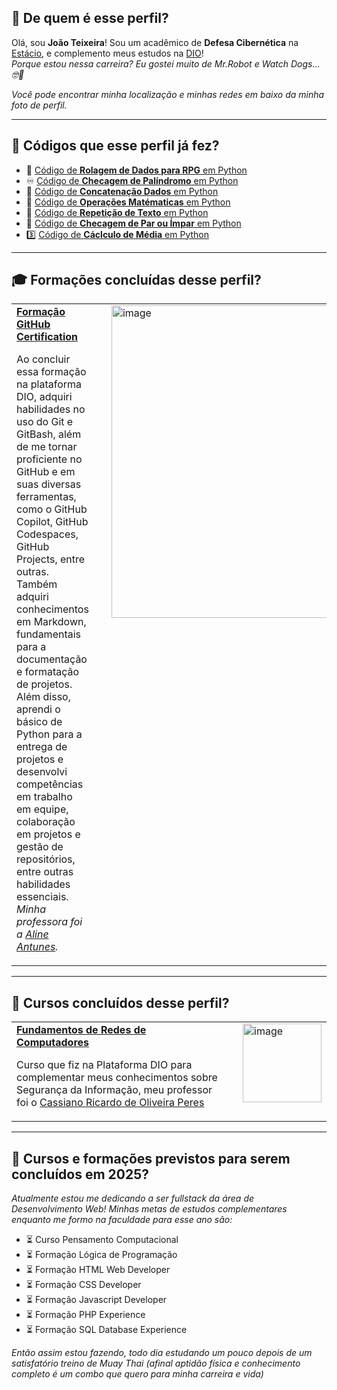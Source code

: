 ## 💭 De quem é esse perfil?

Olá, sou **João Teixeira**! Sou um acadêmico de **Defesa Cibernética** na [Estácio](estácio.br), e complemento meus estudos na [DIO](https://www.dio.me/)!  
_Porque estou nessa carreira? Eu gostei muito de Mr.Robot e Watch Dogs... 🤓🤫_

*Você pode encontrar minha localização e minhas redes em baixo da minha foto de perfil.*

---

## 📜 Códigos que esse perfil já fez?

- 🎲 [Código de **Rolagem de Dados para RPG** em Python](https://github.com/joaocvteixeira/tormenta-20/blob/main/dados.py)
- ♾️ [Código de **Checagem de Palíndromo** em Python](https://github.com/joaocvteixeira/copilotando-python/blob/main/codigos_python_copilotados/check_palindromo.py)
- 🤝 [Código de **Concatenação Dados** em Python](https://github.com/joaocvteixeira/copilotando-python/blob/main/codigos_python_copilotados/concat_dados.py)
- 🧮 [Código de **Operações Matématicas** em Python](https://github.com/joaocvteixeira/copilotando-python/blob/main/codigos_python_copilotados/ope_mat.py)
- 🔄 [Código de **Repetição de Texto** em Python](https://github.com/joaocvteixeira/copilotando-python/blob/main/codigos_python_copilotados/repet_txt.py)
- 🔢 [Código de **Checagem de Par ou Ímpar** em Python](https://github.com/joaocvteixeira/copilotando-python/blob/main/codigos_python_copilotados/par_impar.py)
- 3️⃣ [Código de **Cáclculo de Média** em Python](https://github.com/joaocvteixeira/copilotando-python/blob/main/codigos_python_copilotados/media_tres.py)

---

## 🎓 Formações concluídas desse perfil?

<table>
  <tr>
    <td style="vertical-align: top;">
      <strong><a href="https://hermes.dio.me/certificates/BKONMZIO.pdf">Formação GitHub Certification</a></strong>
      <p>Ao concluir essa formação na plataforma DIO, adquiri habilidades no uso do Git e GitBash, além de me tornar proficiente no GitHub e em suas diversas ferramentas, como o GitHub Copilot, GitHub Codespaces, GitHub Projects, entre outras. Também adquiri conhecimentos em Markdown, fundamentais para a documentação e formatação de projetos. Além disso, aprendi o básico de Python para a entrega de projetos e desenvolvi competências em trabalho em equipe, colaboração em projetos e gestão de repositórios, entre outras habilidades essenciais. <em>Minha professora foi a <a href="https://github.com/alinealien">Aline Antunes</a>.</em></p>
    </td>
    <td style="vertical-align: top; width: 500px;">
      <img src="https://github.com/user-attachments/assets/a39cbe30-c46a-42f6-8bf3-3e236c889015" alt="image" width="500" style="margin-left: 20px;">
    </td>
  </tr>
</table>

---

## 📕 Cursos concluídos desse perfil?

<table>
  <tr>
    <td style="vertical-align: top;">
      <strong><a href="https://hermes.dio.me/certificates/O4D0PYMO.pdf">Fundamentos de Redes de Computadores</a></strong>
      <p>Curso que fiz na Plataforma DIO para complementar meus conhecimentos sobre Segurança da Informação,
        meu professor foi o <a href="https://github.com/cassiano-dio">Cassiano Ricardo de Oliveira Peres                                            
          </a></p>
    </td>
    <td style="vertical-align: top; width: 126px;">
      <img src="https://github.com/user-attachments/assets/d99e052c-52a2-4e40-82fa-65abdf170a07" alt="image" width="126" style="margin-left: 20px;">
    </td>
  </tr>
</table>

---

## 📅 Cursos e formações previstos para serem concluídos em 2025?

_Atualmente estou me dedicando a ser fullstack da área de Desenvolvimento Web! Minhas metas de estudos complementares enquanto me formo na faculdade para esse ano são:_

- ⏳ Curso Pensamento Computacional
- ⏳ Formação Lógica de Programação
- ⏳ Formação HTML Web Developer
- ⏳ Formação CSS Developer
- ⏳ Formação Javascript Developer
- ⏳ Formação PHP Experience
- ⏳ Formação SQL Database Experience

_Então assim estou fazendo, todo dia estudando um pouco depois de um satisfatório treino de Muay Thai (afinal aptidão física e conhecimento completo é um combo que quero para minha carreira e vida)_
